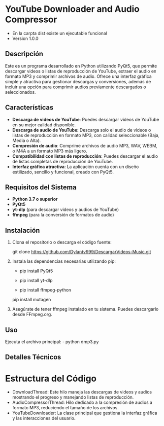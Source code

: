 # YouTube Downloader and Audio Compressor

- En la carpta dist existe un ejecutable funcional
- Version 1.0.0

## Descripción

Este es un programa desarrollado en Python utilizando PyQt5, que permite descargar videos o listas de reproducción de YouTube, extraer el audio en formato MP3 y comprimir archivos de audio. Ofrece una interfaz gráfica simple y atractiva para gestionar descargas y conversiones, además de incluir una opción para comprimir audios previamente descargados o seleccionados.

## Características

- **Descarga de videos de YouTube**: Puedes descargar videos de YouTube en su mejor calidad disponible.
- **Descarga de audio de YouTube**: Descarga solo el audio de videos o listas de reproducción en formato MP3, con calidad seleccionable (Baja, Media o Alta).
- **Compresión de audio**: Comprime archivos de audio MP3, WAV, WEBM, o M4A a un formato MP3 más ligero.
- **Compatibilidad con listas de reproducción**: Puedes descargar el audio de listas completas de reproducción de YouTube.
- **Interfaz gráfica atractiva**: La aplicación cuenta con un diseño estilizado, sencillo y funcional, creado con PyQt5.

## Requisitos del Sistema

- **Python 3.7 o superior**
- **PyQt5**
- **yt-dlp** (para descargar videos y audios de YouTube)
- **ffmpeg** (para la conversión de formatos de audio)

## Instalación

1. Clona el repositorio o descarga el código fuente:

   git clone <https://github.com/Dylantv999/DescargarVideos-Music.git>

2. Instala las dependencias necesarias utilizando pip:

    - pip install PyQt5 

    - pip install yt-dlp

    - pip install ffmpeg-python

    pip install mutagen

3. Asegúrate de tener ffmpeg instalado en tu sistema. Puedes descargarlo desde FFmpeg.org.

  ## Uso

  Ejecuta el archivo principal:
    - python dmp3.py

## Detalles Técnicos
# Estructura del Código
- DownloadThread: Este hilo maneja las descargas de videos y audios mostrando el progreso y manejando listas de reproducción.
- AudioCompressorThread: Hilo dedicado a la compresión de audios a formato MP3, reduciendo el tamaño de los archivos.
- YouTubeDownloader: La clase principal que gestiona la interfaz gráfica y las interacciones del usuario.